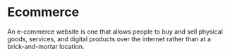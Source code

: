 # Ecommerce
An e-commerce website is one that allows people to buy and sell physical goods, services, and digital products over the internet rather than at a brick-and-mortar location. 
